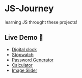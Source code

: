 # JS-Journey
learning JS throught these projects!

## Live Demo 🚀 
- [Digital clock](https://ayushkrishnaj.github.io/JS-Journey/digitalclock/)<br>
- [Stopwatch](https://ayushkrishnaj.github.io/JS-Journey/stopwatch/)<br>
- [Password Generator](https://ayushkrishnaj.github.io/JS-Journey/passwordgenerator/)<br>
- [Calculator](https://ayushkrishnaj.github.io/JS-Journey/calculator/)
- [Image Slider](https://ayushkrishnaj.github.io/JS-Journey/imageslider/)<br>
